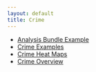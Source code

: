 ```yaml
---
layout: default
title: Crime
---
```


* [Analysis Bundle Example](Analysis_Bundle_Example.html)
* [Crime Examples](Crime_Examples.html)
* [Crime Heat Maps](Crime_Heat_Maps.html)
* [Crime Overview](Crime_Overview.html)

